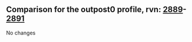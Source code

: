 ## Comparison for the outpost0 profile, rvn: [2889](https://github.com/PRO100KatYT/FortniteProfileRevisions/tree/main/profiles/outpost0/2889%20outpost0.json)-[2891](https://github.com/PRO100KatYT/FortniteProfileRevisions/tree/main/profiles/outpost0/2891%20outpost0.json)

No changes
